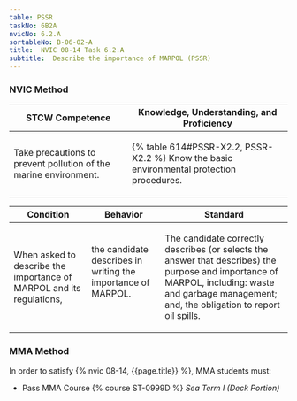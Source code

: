 ```yaml
---
table: PSSR
taskNo: 6B2A
nvicNo: 6.2.A 
sortableNo: B-06-02-A
title:  NVIC 08-14 Task 6.2.A 
subtitle:  Describe the importance of MARPOL (PSSR)
---
```






### NVIC Method

<a style="display:none;" onclick="togglevisibility('nvic_methods')" >Show NVIC method.</a>

<div id='nvic_methods' class='show'>

<table>
<thead>
<tr>
<th class='forty'> STCW Competence </th>
<th class='sixty'> Knowledge, Understanding, and Proficiency </th>
</tr>
</thead>

<tbody>
<tr><td markdown='1'>

Take precautions to prevent pollution of the marine environment.

</td><td markdown='1'>

{% table 614#PSSR-X2.2, PSSR-X2.2 %} Know the basic environmental protection procedures.

</td></tr>


</tbody>
</table>


<table>
<thead>
<tr><th class='twenty'>  Condition </th><th class='twenty'> Behavior </th><th  class='sixty'>Standard </th></tr>
</thead>
<tbody >



<tr><td markdown='1'>

When asked to describe the importance of MARPOL and its regulations,

</td><td markdown='1'>

the candidate describes in writing the importance of MARPOL.

<br>

<div class="tooltip" markdown='1'>



</div>


</td><td markdown='1'>

The candidate correctly describes (or selects the answer that describes) the purpose and importance of MARPOL, including:
 waste and garbage management; and, the obligation to report oil spills.

</td></tr>
</tbody>
</table>
</div>


### MMA Method

In order to satisfy  {% nvic 08-14, {{page.title}}  %}, MMA students must:

* Pass MMA Course {% course ST-0999D %}  *Sea Term I (Deck Portion)*
